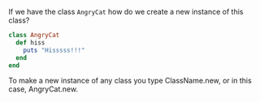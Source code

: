 If we have the class `AngryCat` how do we create a new instance of this class?


```ruby
class AngryCat
  def hiss
    puts "Hisssss!!!"
  end
end
```

To make a new instance of any class you type ClassName.new, or in this case, AngryCat.new.